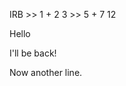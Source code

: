 IRB
        >> 1 + 2
        3
        >> 5 + 7
        12

Hello

I'll be back!

Now another line.
